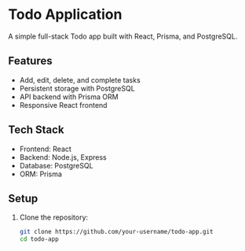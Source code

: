 # Todo Application

A simple full-stack Todo app built with React, Prisma, and PostgreSQL.

## Features
- Add, edit, delete, and complete tasks
- Persistent storage with PostgreSQL
- API backend with Prisma ORM
- Responsive React frontend

## Tech Stack
- Frontend: React
- Backend: Node.js, Express
- Database: PostgreSQL
- ORM: Prisma

## Setup
1. Clone the repository:
   ```bash
   git clone https://github.com/your-username/todo-app.git
   cd todo-app
